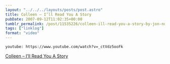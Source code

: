 ```yaml
---
layout: "../../../layouts/posts/post.astro"
title: Colleen – I’ll Read You A Story
pubDate: 2007-09-12T11:02:35+00:00
tumblr_permalink: /post/11535226/colleen-ill-read-you-a-story-by-jon-nordstrom
tags: ["linklog"]
format: "video"
---
```


`youtube: https://www.youtube.com/watch?v=_ctVdz5ooFk`

[Colleen &#8211; I&rsquo;ll Read You A Story][1]

[1]: https://www.youtube.com/watch?v=_ctVdz5ooFk
